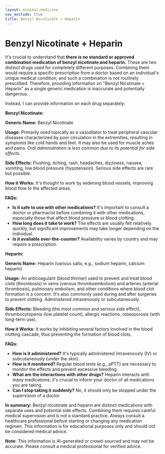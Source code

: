 ```yaml
---
layout: minimal-medicine
nav_exclude: true
title: Benzyl Nicotinate + Heparin
---
```


# Benzyl Nicotinate + Heparin

It's crucial to understand that **there is no standard or approved combination medication of benzyl nicotinate and heparin.**  These are two distinct drugs used for completely different purposes.  Combining them would require a specific prescription from a doctor based on an individual's unique medical condition, and such a combination is not routinely prescribed.  Therefore, providing information on "Benzyl Nicotinate + Heparin" as a single generic medication is inaccurate and potentially dangerous.

Instead, I can provide information on each drug separately:


**Benzyl Nicotinate:**

**Generic Name:** Benzyl Nicotinate

**Usage:** Primarily used topically as a vasodilator to treat peripheral vascular diseases characterized by poor circulation in the extremities, resulting in symptoms like cold hands and feet. It may also be used for muscle aches and pains.  *Oral administration is less common due to its potential for side effects.*

**Side Effects:** Flushing, itching, rash, headaches, dizziness, nausea, vomiting, low blood pressure (hypotension).  Serious side effects are rare but possible.

**How it Works:** It's thought to work by widening blood vessels, improving blood flow to the affected areas.

**FAQs:**

* **Is it safe to use with other medications?**  It's important to consult a doctor or pharmacist before combining it with other medications, especially those that affect blood pressure or blood clotting.
* **How long does it take to work?** The effects are usually felt relatively quickly, but significant improvements may take longer depending on the individual.
* **Is it available over-the-counter?**  Availability varies by country and may require a prescription.


**Heparin:**

**Generic Name:** Heparin (various salts, e.g., sodium heparin, calcium heparin)

**Usage:** An anticoagulant (blood thinner) used to prevent and treat blood clots (thrombosis) in veins (venous thromboembolism) and arteries (arterial thrombosis), pulmonary embolism, and other conditions where blood clot formation is a concern. It's also commonly used during and after surgeries to prevent clotting.  Administered intravenously or subcutaneously.

**Side Effects:** Bleeding (the most common and serious side effect), thrombocytopenia (low platelet count), allergic reactions, osteoporosis (with long-term use).

**How it Works:** It works by inhibiting several factors involved in the blood clotting cascade, thus preventing the formation of blood clots.

**FAQs:**

* **How is it administered?** It's typically administered intravenously (IV) or subcutaneously (under the skin).
* **How is it monitored?**  Regular blood tests (e.g., aPTT) are necessary to monitor the effects and prevent excessive bleeding.
* **What are the interactions with other drugs?** Heparin interacts with many medications; it's crucial to inform your doctor of all medications you are taking.
* **Can I stop taking it suddenly?**  No, it should only be stopped under the supervision of a doctor.


**In summary:** Benzyl nicotinate and heparin are distinct medications with separate uses and potential side effects.  Combining them requires careful medical supervision and is not a standard practice. Always consult a healthcare professional before starting or changing any medication regimen.  This information is for educational purposes only and should not be considered medical advice.


**Note:** This information is AI-generated or crowd-sourced and may not be accurate. Please consult a medical professional for verified advice.